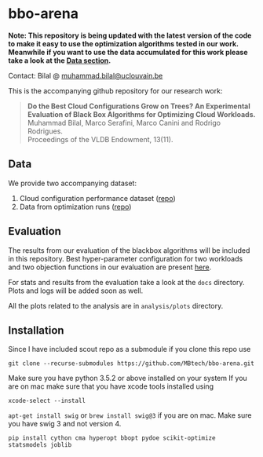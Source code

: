 # bbo-arena
**Note: This repository is being updated with the latest version of the code to make it easy to use the optimization algorithms tested in our work. Meanwhile if you want to use the data accumulated for this work please take a look at the [Data section](#data).**  

Contact: Bilal @ muhammad.bilal@uclouvain.be

This is the accompanying github repository for our research work:

> **Do the Best Cloud Configurations Grow on Trees? An Experimental Evaluation of Black Box Algorithms for Optimizing Cloud Workloads.** </br>
> Muhammad Bilal, Marco Serafini, Marco Canini and Rodrigo Rodrigues. </br>
> Proceedings of the VLDB Endowment, 13(11). </br>

## Data 
We provide two accompanying dataset:
1. Cloud configuration performance dataset ([repo](https://github.com/MBtech/bbo-arena-dataset))
2. Data from optimization runs ([repo](https://github.com/MBtech/bbo-arena-opt-data))

## Evaluation 
The results from our evaluation of the blackbox algorithms will be included in this repository. 
Best hyper-parameter configuration for two workloads and two objection functions in our evaluation are present [here](https://github.com/MBtech/bbo-arena/blob/master/docs/best-hyperparams.md).

For stats and results from the evaluation take a look at the `docs` directory. Plots and logs will be added soon as well. 

All the plots related to the analysis are in `analysis/plots` directory. 

## Installation
Since I have included scout repo as a submodule if you clone this repo use

`git clone --recurse-submodules https://github.com/MBtech/bbo-arena.git`

Make sure you have python 3.5.2 or above installed on your system
If you are on mac make sure that you have xcode tools installed using

`xcode-select --install`


`apt-get install swig` or `brew install swig@3` if you are on mac. Make sure you have swig 3 and not version 4.

`pip install cython cma hyperopt bbopt pydoe scikit-optimize statsmodels joblib`
